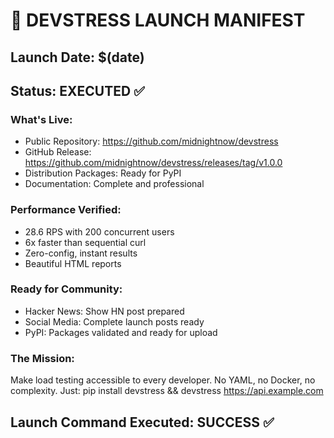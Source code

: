 # 🚀 DEVSTRESS LAUNCH MANIFEST

## Launch Date: $(date)
## Status: EXECUTED ✅

### What's Live:
- Public Repository: https://github.com/midnightnow/devstress  
- GitHub Release: https://github.com/midnightnow/devstress/releases/tag/v1.0.0
- Distribution Packages: Ready for PyPI
- Documentation: Complete and professional

### Performance Verified:
- 28.6 RPS with 200 concurrent users
- 6x faster than sequential curl
- Zero-config, instant results
- Beautiful HTML reports

### Ready for Community:
- Hacker News: Show HN post prepared
- Social Media: Complete launch posts ready
- PyPI: Packages validated and ready for upload

### The Mission:
Make load testing accessible to every developer.
No YAML, no Docker, no complexity.
Just: pip install devstress && devstress https://api.example.com

## Launch Command Executed: SUCCESS ✅
